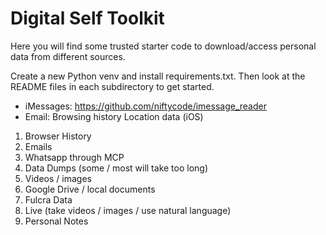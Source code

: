 # Digital Self Toolkit

Here you will find some trusted starter code to download/access personal data from different sources.

Create a new Python venv and install requirements.txt. Then look at the README files in each subdirectory to get started.

- iMessages: https://github.com/niftycode/imessage_reader
- Email:
  Browsing history
  Location data (iOS)

1. Browser History
2. Emails
3. Whatsapp through MCP
4. Data Dumps (some / most will take too long)
5. Videos / images
6. Google Drive / local documents
7. Fulcra Data
8. Live (take videos / images / use natural language)
9. Personal Notes
